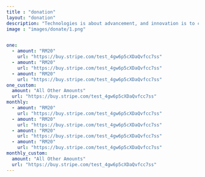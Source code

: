 ```yaml
---
title : "donation"
layout: "donation"
description: "Technologies is about advancement, and innovation is to come out with something original and unique, and MHR is combining this tow terms together, to make high quality and affordable helmet for all motorcycle riders."
image : "images/donate/1.png"


one:
  - amount: "RM20"
    url: "https://buy.stripe.com/test_4gw6p5cXDaQvfcc7ss"
  - amount: "RM20"
    url: "https://buy.stripe.com/test_4gw6p5cXDaQvfcc7ss"
  - amount: "RM20"
    url: "https://buy.stripe.com/test_4gw6p5cXDaQvfcc7ss"
one_custom:
  amount: "All Other Amounts"
  url: "https://buy.stripe.com/test_4gw6p5cXDaQvfcc7ss"
monthly:
  - amount: "RM20"
    url: "https://buy.stripe.com/test_4gw6p5cXDaQvfcc7ss"
  - amount: "RM20"
    url: "https://buy.stripe.com/test_4gw6p5cXDaQvfcc7ss"
  - amount: "RM20"
    url: "https://buy.stripe.com/test_4gw6p5cXDaQvfcc7ss"
  - amount: "RM20"
    url: "https://buy.stripe.com/test_4gw6p5cXDaQvfcc7ss"
monthly_custom:
  amount: "All Other Amounts"
  url: "https://buy.stripe.com/test_4gw6p5cXDaQvfcc7ss"
---
```

